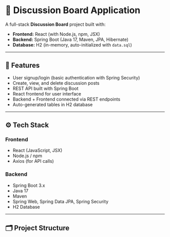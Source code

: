 # 📌 Discussion Board Application

A full-stack **Discussion Board** project built with:  
- **Frontend:** React (with Node.js, npm, JSX)  
- **Backend:** Spring Boot (Java 17, Maven, JPA, Hibernate)  
- **Database:** H2 (in-memory, auto-initialized with `data.sql`)  

---

## 🚀 Features
- User signup/login (basic authentication with Spring Security)
- Create, view, and delete discussion posts
- REST API built with Spring Boot
- React frontend for user interface
- Backend + Frontend connected via REST endpoints
- Auto-generated tables in H2 database

---

## ⚙️ Tech Stack

### Frontend
- React (JavaScript, JSX)
- Node.js / npm
- Axios (for API calls)

### Backend
- Spring Boot 3.x
- Java 17
- Maven
- Spring Web, Spring Data JPA, Spring Security
- H2 Database

---

## 🗂 Project Structure

